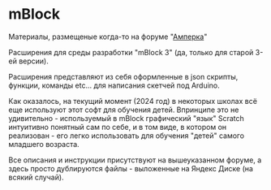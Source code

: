 # mBlock

Материалы, размещеные когда-то на форуме "[Амперка](https://forum.amperka.ru/threads/%D0%A0%D0%B0%D1%81%D1%88%D0%B8%D1%80%D0%B5%D0%BD%D0%B8%D1%8F-%D0%B4%D0%BB%D1%8F-mblock-%D0%B0%D0%BD%D0%B0%D0%BB%D0%BE%D0%B3-s4a-%D0%B4%D0%BB%D1%8F-%D0%B4%D0%B5%D1%82%D0%B5%D0%B9.6851/)" 

Расширения для среды разработки "mBlock 3" (да, только для старой 3-ей версии).

Расширения представляют из себя оформленные в json скрипты, функции, команды etc... для написания скетчей под Arduino.

Как оказалось, на текущий момент (2024 год) в некоторых школах всё еще используют этот софт для обучения детей.
Впринципе это не удивительно - используемый в mBlock графический "язык" Scratch интуитивно понятный сам по себе, и в том виде, в котором он реализован - его легко использовать для обучения "детей" самого младшего возраста.

Все описания и инструкции присутствуют на вышеуказанном форуме, а здесь просто дублируются файлы - выложенные на Яндекс Диске (на всякий случай).

